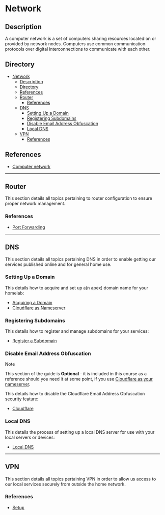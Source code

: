 # Network

## Description

A computer network is a set of computers sharing resources located on or provided by network nodes. Computers use common communication protocols over digital interconnections to communicate with each other.

## Directory

- [Network](#network)
  - [Description](#description)
  - [Directory](#directory)
  - [References](#references)
  - [Router](#router)
    - [References](#references-1)
  - [DNS](#dns)
    - [Setting Up a Domain](#setting-up-a-domain)
    - [Registering Subdomains](#registering-subdomains)
    - [Disable Email Address Obfuscation](#disable-email-address-obfuscation)
    - [Local DNS](#local-dns)
  - [VPN](#vpn)
    - [References](#references-2)

## References

- [Computer network](https://en.wikipedia.org/wiki/Computer_network)

---

## Router

This section details all topics pertaining to router configuration to ensure proper network management.

### References

- [Port Forwarding](../topics/router.md#port-forwarding)

---

## DNS

This section details all topics pertaining DNS in order to enable getting our services published online and for general home use.

### Setting Up a Domain

This details how to acquire and set up a(n apex) domain name for your homelab:

- [Acquiring a Domain](../topics/dns.md#acquiring-a-domain)
- [Cloudflare as Nameserver](../topics/dns.md#cloudflare-as-nameserver)

### Registering Subdomains

This details how to register and manage subdomains for your services:

- [Register a Subdomain](../topics/dns.md#register-a-subdomain)

### Disable Email Address Obfuscation

> [!NOTE]  
> This section of the guide is **Optional** - it is included in this course as a reference should you need it at some point, if you use [Cloudflare as your nameserver](../topics/dns.md#cloudflare-as-nameserver).

This details how to disable the Cloudflare Email Address Obfuscation security feature:

- [Cloudflare](../topics/cloudflare.md#disable-email-address-obfuscation)

### Local DNS

This details the process of setting up a local DNS server for use with your local servers or devices:

- [Local DNS](../topics/dns.md#local-dns)

---

## VPN

This section details all topics pertaining VPN in order to allow us access to our local services securely from outside the home network.

### References

- [Setup](../topics/vpn.md#setup)
